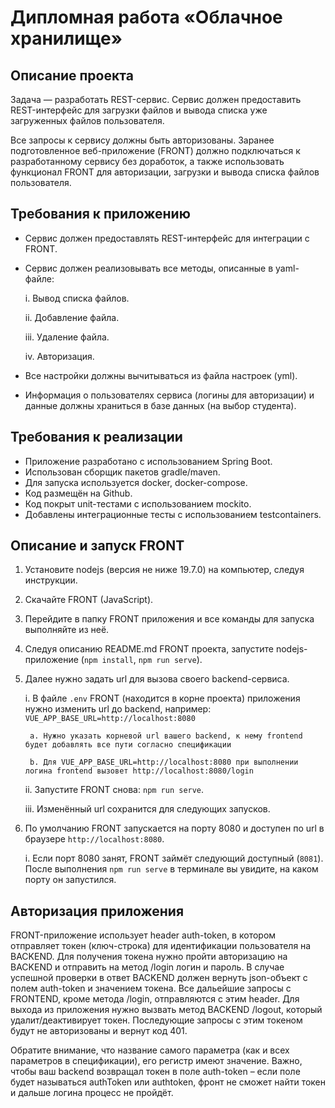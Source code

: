 # **Дипломная работа «Облачное хранилище»**
## Описание проекта
Задача — разработать REST-сервис. Сервис должен предоставить REST-интерфейс для загрузки файлов и вывода списка уже загруженных файлов пользователя.

Все запросы к сервису должны быть авторизованы. Заранее подготовленное веб-приложение (FRONT) должно подключаться к разработанному сервису без доработок, а также использовать функционал FRONT для авторизации, загрузки и вывода списка файлов пользователя.

## Требования к приложению
* Сервис должен предоставлять REST-интерфейс для интеграции с FRONT.
* Сервис должен реализовывать все методы, описанные в yaml-файле:

  i. Вывод списка файлов.

  ii. Добавление файла.

  iii. Удаление файла.

  iv. Авторизация.
* Все настройки должны вычитываться из файла настроек (yml).
* Информация о пользователях сервиса (логины для авторизации) и данные должны храниться в базе данных (на выбор студента).
## Требования к реализации
* Приложение разработано с использованием Spring Boot.
* Использован сборщик пакетов gradle/maven.
* Для запуска используется docker, docker-compose.
* Код размещён на Github.
* Код покрыт unit-тестами с использованием mockito.
* Добавлены интеграционные тесты с использованием testcontainers.

## Описание и запуск FRONT
1. Установите nodejs (версия не ниже 19.7.0) на компьютер, следуя инструкции.
2. Скачайте FRONT (JavaScript).
3. Перейдите в папку FRONT приложения и все команды для запуска выполняйте из неё.
4. Следуя описанию README.md FRONT проекта, запустите nodejs-приложение (```npm install```, ```npm run serve```).
5. Далее нужно задать url для вызова своего backend-сервиса.

   i. В файле ```.env``` FRONT (находится в корне проекта) приложения нужно изменить url до backend, например: ```VUE_APP_BASE_URL=http://localhost:8080```

        a. Нужно указать корневой url вашего backend, к нему frontend будет добавлять все пути согласно спецификации

        b. Для VUE_APP_BASE_URL=http://localhost:8080 при выполнении логина frontend вызовет http://localhost:8080/login

   ii. Запустите FRONT снова: ```npm run serve```.

   iii. Изменённый url сохранится для следующих запусков.

6. По умолчанию FRONT запускается на порту 8080 и доступен по url в браузере ```http://localhost:8080```.

   i. Если порт 8080 занят, FRONT займёт следующий доступный (```8081```). После выполнения ```npm run serve``` в терминале вы увидите, на каком порту он запустился.

## Авторизация приложения
FRONT-приложение использует header auth-token, в котором отправляет токен (ключ-строка) для идентификации пользователя на BACKEND. Для получения токена нужно пройти авторизацию на BACKEND и отправить на метод /login логин и пароль. В случае успешной проверки в ответ BACKEND должен вернуть json-объект с полем auth-token и значением токена. Все дальейшие запросы с FRONTEND, кроме метода /login, отправляются с этим header. Для выхода из приложения нужно вызвать метод BACKEND /logout, который удалит/деактивирует токен. Последующие запросы с этим токеном будут не авторизованы и вернут код 401.

Обратите внимание, что название самого параметра (как и всех параметров в спецификации), его регистр имеют значение. Важно, чтобы ваш backend возвращал токен в поле auth-token – если поле будет называться authToken или authtoken, фронт не сможет найти токен и дальше логина процесс не пройдёт.
